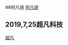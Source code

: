 ##阿凡提
<a href="muyun123.github.io/day5/html/afanti.html">阿凡提</a>

## 2019,7,25超凡科技

<a href="https://muyun123.github.io/chaofan/html/chaofan.html">超凡</a>

